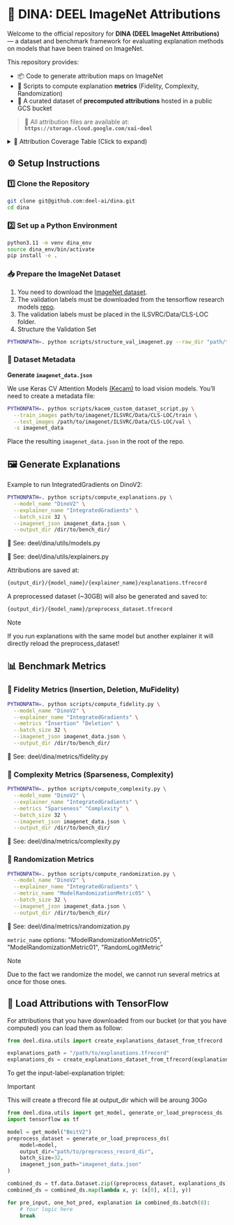 # 🎯 DINA: DEEL ImageNet Attributions

Welcome to the official repository for **DINA (DEEL ImageNet Attributions)** — a dataset and benchmark framework for evaluating explanation methods on models that have been trained on ImageNet.

This repository provides:

- 📦 Code to generate attribution maps on ImageNet
- 🧪 Scripts to compute explanation **metrics** (Fidelity, Complexity, Randomization)
- 🧠 A curated dataset of **precomputed attributions** hosted in a public GCS bucket

> 📂 All attribution files are available at:  
> **`https://storage.cloud.google.com/xai-deel`**

<details>
<summary>🧭 Attribution Coverage Table (Click to expand)</summary>

<br>

This dataset includes attribution maps for all models and explainers listed below:

| Model         | Saliency | GradCAM | GradCAMPP | VarGrad | SmoothGrad | SquareGrad | IntegratedGradients | Rise | GradientInput | KernelShap | Occlusion | Lime | HsicAttributionMethod | SobolAttributionMethod |
|--------------|----------|---------|-----------|---------|-------------|-------------|----------------------|------|----------------|-------------|-----------|------|------------------------|------------------------|
| BeitV2       | ✅       | ❌      | ❌        | ✅      | ✅          | ✅          | ✅                   | ✅   | ✅             | ✅          | ✅        | ✅   | ✅                     | ✅                     |
| ConvNeXtV2   | ✅       | ✅      | ✅        | ✅      | ✅          | ✅          | ✅                   | ✅   | ✅             | ✅          | ✅        | ✅   | ✅                     | ✅                     |
| DinoV2       | ✅       | ❌      | ❌        | ✅      | ✅          | ✅          | ✅                   | ✅   | ✅             | ✅          | ✅        | ✅   | ✅                     | ✅                     |
| EfficientNetV2 | ✅     | ✅      | ✅        | ✅      | ✅          | ✅          | ✅                   | ✅   | ✅             | ✅          | ✅        | ✅   | ✅                     | ✅                     |
| InceptionNeXt| ✅       | ✅      | ✅        | ✅      | ✅          | ✅          | ✅                   | ✅   | ✅             | ✅          | ✅        | ✅   | ✅                     | ✅                     |
| MaxVIT       | ✅       | ❌      | ❌        | ✅      | ✅          | ✅          | ✅                   | ✅   | ✅             | ✅          | ❌        | ✅   | ✅                     | ✅                     |
| MLPMixer     | ✅       | ❌      | ❌        | ✅      | ✅          | ✅          | ✅                   | ✅   | ✅             | ✅          | ✅        | ✅   | ✅                     | ✅                     |
| ResNest50    | ✅       | ✅      | ✅        | ✅      | ✅          | ✅          | ✅                   | ✅   | ✅             | ✅          | ✅        | ✅   | ✅                     | ✅                     |
| ResNet50     | ✅       | ✅      | ✅        | ✅      | ✅          | ✅          | ✅                   | ✅   | ✅             | ✅          | ✅        | ✅   | ✅                     | ✅                     |

</details>

## ⚙️ Setup Instructions

### 1️⃣ Clone the Repository
```bash
git clone git@github.com:deel-ai/dina.git
cd dina
```

### 2️⃣ Set up a Python Environment

```bash
python3.11 -m venv dina_env
source dina_env/bin/activate
pip install -e .
```

### 📥 Prepare the ImageNet Dataset

1. You need to download the [ImageNet dataset](https://www.kaggle.com/c/imagenet-object-localization-challenge/data).
2. The validation labels must be downloaded from the tensorflow research models [repo](https://raw.githubusercontent.com/tensorflow/models/master/research/slim/datasets/imagenet_2012_validation_synset_labels.txt).
3. The validation labels must be placed in the ILSVRC/Data/CLS-LOC folder.
4. Structure the Validation Set

```bash
PYTHONPATH=. python scripts/structure_val_imagenet.py --raw_dir "path/to/imagenet/ILSVRC/Data/CLS-LOC"
```

### 🧩 Dataset Metadata

**Generate `imagenet_data.json`**

We use Keras CV Attention Models [(Kecam)](https://github.com/leondgarse/keras_cv_attention_models/tree/main) to load vision models. You’ll need to create a metadata file:

```bash
PYTHONPATH=. python scripts/kacem_custom_dataset_script.py \
  --train_images path/to/imagenet/ILSVRC/Data/CLS-LOC/train \
  --test_images /path/to/imagenet/ILSVRC/Data/CLS-LOC/val \
  -s imagenet_data
```

Place the resulting `imagenet_data.json` in the root of the repo.

## 🖼️ Generate Explanations

Example to run IntegratedGradients on DinoV2:

```bash
PYTHONPATH=. python scripts/compute_explanations.py \
  --model_name "DinoV2" \
  --explainer_name "IntegratedGradients" \
  --batch_size 32 \
  --imagenet_json imagenet_data.json \
  --output_dir /dir/to/bench_dir/
```
📍 See: deel/dina/utils/models.py

📍 See: deel/dina/utils/explainers.py

Attributions are saved at:

```bash
{output_dir}/{model_name}/{explainer_name}/explanations.tfrecord
```

A preprocessed dataset (~30GB) will also be generated and saved to:

```bash
{output_dir}/{model_name}/preprocess_dataset.tfrecord
```

> [!NOTE]
> If you run explanations with the same model but another explainer it will directly reload the preprocess_dataset!

## 📊 Benchmark Metrics

### 🔹 Fidelity Metrics (Insertion, Deletion, MuFidelity)
```bash
PYTHONPATH=. python scripts/compute_fidelity.py \
  --model_name "DinoV2" \
  --explainer_name "IntegratedGradients" \
  --metrics "Insertion" "Deletion" \
  --batch_size 32 \
  --imagenet_json imagenet_data.json \
  --output_dir /dir/to/bench_dir/
```
📍 See: deel/dina/metrics/fidelity.py

### 🔹 Complexity Metrics (Sparseness, Complexity)
```bash
PYTHONPATH=. python scripts/compute_complexity.py \
  --model_name "DinoV2" \
  --explainer_name "IntegratedGradients" \
  --metrics "Sparseness" "Complexity" \
  --batch_size 32 \
  --imagenet_json imagenet_data.json \
  --output_dir /dir/to/bench_dir/
```
📍 See: deel/dina/metrics/complexity.py

### 🔹 Randomization Metrics
```bash
PYTHONPATH=. python scripts/compute_randomization.py \
  --model_name "DinoV2" \
  --explainer_name "IntegratedGradients" \
  --metric_name "ModelRandomizationMetric05" \
  --batch_size 32 \
  --imagenet_json imagenet_data.json \
  --output_dir /dir/to/bench_dir/
```
📍 See: deel/dina/metrics/randomization.py

`metric_name` options: "ModelRandomizationMetric05", "ModelRandomizationMetric01", "RandomLogitMetric"

> [!NOTE]
> Due to the fact we randomize the model, we cannot run several metrics at once for those ones.

## 🧾 Load Attributions with TensorFlow

For attributions that you have downloaded from our bucket (or that you have computed) you can load them as follow:

```python
from deel.dina.utils import create_explanations_dataset_from_tfrecord

explanations_path = "/path/to/explanations.tfrecord"
explanations_ds = create_explanations_dataset_from_tfrecord(explanations_path)
```

To get the input-label-explanation triplet:

> [!IMPORTANT]
> This will create a tfrecord file at output_dir which will be aroung 30Go

```python
from deel.dina.utils import get_model, generate_or_load_preprocess_ds
import tensorflow as tf

model = get_model("BeitV2")
preprocess_dataset = generate_or_load_preprocess_ds(
    model=model,
    output_dir="path/to/preprocess_record_dir",
    batch_size=32,
    imagenet_json_path="imagenet_data.json"
)

combined_ds = tf.data.Dataset.zip((preprocess_dataset, explanations_ds))
combined_ds = combined_ds.map(lambda x, y: (x[0], x[1], y))

for pre_input, one_hot_pred, explanation in combined_ds.batch(8):
    # Your logic here
    break
```